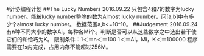 #计协编程计划
##The Lucky Numbers 2016.09.22
只包含4和7的数字为lucky number。能被lucky number整除的数为Almost lucky number。问[a,b]中有多少个almost lucky number。
数据范围a,b<=10^10。
##Judgement 2016.09.24
有n种不同大小的数字Ai，每种各Mi个。判断是否可以从这些数字之中选出若干使它们的和恰巧为K。
限制条件：1＜＝n＜＝100
1＜＝Ai，Mi，K＜＝100000
程序需要在1s内完成，占用内存不能超过256M。